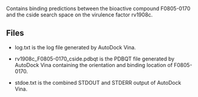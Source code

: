 Contains binding predictions between the bioactive compound F0805-0170 and the cside search space on the virulence factor rv1908c.

## Files

- log.txt is the log file generated by AutoDock Vina.

- rv1908c_F0805-0170_cside.pdbqt is the PDBQT file generated by AutoDock Vina containing the orientation and binding location of F0805-0170.

- stdoe.txt is the combined STDOUT and STDERR output of AutoDock Vina.

